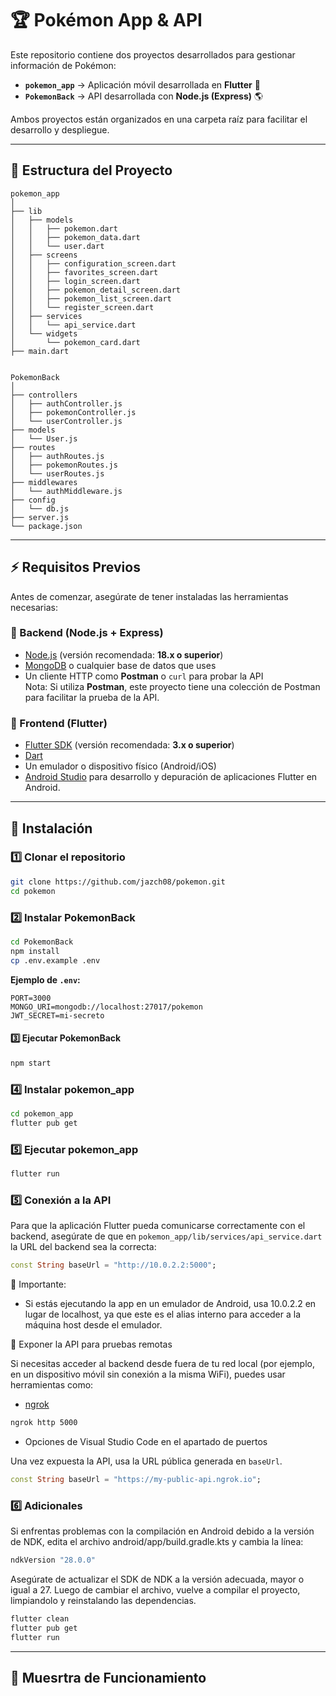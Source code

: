 # 🏆 Pokémon App & API  

Este repositorio contiene dos proyectos desarrollados para gestionar información de Pokémon:  

- **`pokemon_app`** → Aplicación móvil desarrollada en **Flutter** 📱  
- **`PokemonBack`** → API desarrollada con **Node.js (Express)** 🌎  

Ambos proyectos están organizados en una carpeta raíz para facilitar el desarrollo y despliegue.

---

## 📂 Estructura del Proyecto  

```
pokemon_app
│
├── lib
│   ├── models
│   │   ├── pokemon.dart
│   │   ├── pokemon_data.dart
│   │   └── user.dart
│   ├── screens
│   │   ├── configuration_screen.dart
│   │   ├── favorites_screen.dart
│   │   ├── login_screen.dart
│   │   ├── pokemon_detail_screen.dart
│   │   ├── pokemon_list_screen.dart
│   │   └── register_screen.dart
│   ├── services
│   │   └── api_service.dart
│   └── widgets
│       └── pokemon_card.dart
├── main.dart


PokemonBack
│
├── controllers
│   ├── authController.js
│   ├── pokemonController.js
│   └── userController.js
├── models
│   └── User.js
├── routes
│   ├── authRoutes.js
│   ├── pokemonRoutes.js
│   └── userRoutes.js
├── middlewares
│   └── authMiddleware.js
├── config
│   └── db.js
├── server.js
└── package.json
```


---

## ⚡ Requisitos Previos  

Antes de comenzar, asegúrate de tener instaladas las herramientas necesarias:

### 🔹 Backend (Node.js + Express)  
- [Node.js](https://nodejs.org/) (versión recomendada: **18.x o superior**)
- [MongoDB](https://www.mongodb.com/) o cualquier base de datos que uses  
- Un cliente HTTP como **Postman** o `curl` para probar la API  
Nota: Si utiliza **Postman**, este proyecto tiene una colección de Postman para facilitar la prueba de la API.

### 🔹 Frontend (Flutter)  
- [Flutter SDK](https://flutter.dev/) (versión recomendada: **3.x o superior**)  
- [Dart](https://dart.dev/)  
- Un emulador o dispositivo físico (Android/iOS)  
- [Android Studio](https://developer.android.com/studio) para desarrollo y depuración de aplicaciones Flutter en Android.

---

## 🚀 Instalación

### 1️⃣ Clonar el repositorio  
```bash
git clone https://github.com/jazch08/pokemon.git
cd pokemon
```

### 2️⃣ Instalar PokemonBack
```bash
cd PokemonBack
npm install
cp .env.example .env
```

**Ejemplo de `.env`:**

```plaintext
PORT=3000
MONGO_URI=mongodb://localhost:27017/pokemon
JWT_SECRET=mi-secreto
```

#### 3️⃣ Ejecutar PokemonBack 
```bash
npm start
```

### 4️⃣ Instalar pokemon_app
```bash
cd pokemon_app
flutter pub get
```

### 5️⃣ Ejecutar pokemon_app
```bash
flutter run
```
### 5️⃣ Conexión a la API
Para que la aplicación Flutter pueda comunicarse correctamente con el backend, asegúrate de que en `pokemon_app/lib/services/api_service.dart` la URL del backend sea la correcta:

```dart
const String baseUrl = "http://10.0.2.2:5000";
```
📌 Importante:
* Si estás ejecutando la app en un emulador de Android, usa 10.0.2.2 en lugar de localhost, ya que este es el alias interno para acceder a la máquina host desde el emulador.

🚀 Exponer la API para pruebas remotas

Si necesitas acceder al backend desde fuera de tu red local (por ejemplo, en un dispositivo móvil sin conexión a la misma WiFi), puedes usar herramientas como:

- [ngrok](https://ngrok.com/)
```bash
ngrok http 5000
```
- Opciones de Visual Studio Code en el apartado de puertos

Una vez expuesta la API, usa la URL pública generada en `baseUrl`.

```dart
const String baseUrl = "https://my-public-api.ngrok.io";
```


### 6️⃣ Adicionales

Si enfrentas problemas con la compilación en Android debido a la versión de NDK, edita el archivo android/app/build.gradle.kts y cambia la línea:
```gradle
ndkVersion "28.0.0"
```

Asegúrate de actualizar el SDK de NDK a la versión adecuada, mayor o igual a 27. Luego de cambiar el archivo, vuelve a compilar el proyecto, limpiandolo y reinstalando las dependencias.

```bash
flutter clean
flutter pub get
flutter run
```

---
## 🎥 Muesrtra de Funcionamiento

